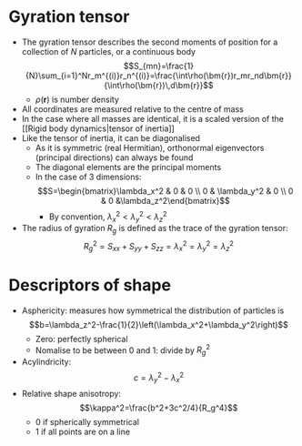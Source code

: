 # Gyration tensor
- The gyration tensor describes the second moments of position for a collection of $N$ particles, or a continuous body 
$$S_{mn}=\frac{1}{N}\sum_{i=1}^Nr_m^{(i)}r_n^{(i)}=\frac{\int\rho(\bm{r})r_mr_nd\bm{r}}{\int\rho(\bm{r})\,d\bm{r}}$$
	- $\rho(\bm{r})$ is number density
- All coordinates are measured relative to the centre of mass
- In the case where all masses are identical, it is a scaled version of the [[Rigid body dynamics|tensor of inertia]]
- Like the tensor of inertia, it can be diagonalised
	- As it is symmetric (real Hermitian), orthonormal eigenvectors (principal directions) can always be found
	- The diagonal elements are the principal moments
	- In the case of 3 dimensions:
$$S=\begin{bmatrix}\lambda_x^2 & 0 & 0 \\ 0 & \lambda_y^2 & 0 \\ 0 & 0 &\lambda_z^2\end{bmatrix}$$
		- By convention, $\lambda_x^2<\lambda_y^2<\lambda_z^2$
- The radius of gyration $R_g$ is defined as the trace of the gyration tensor:
$$R_g^2=S_{xx}+S_{yy}+S_{zz}=\lambda_x^2=\lambda_y^2=\lambda_z^2$$
# Descriptors of shape
- Asphericity: measures how symmetrical the distribution of particles is
$$b=\lambda_z^2-\frac{1}{2}\left(\lambda_x^2+\lambda_y^2\right)$$
	- Zero: perfectly spherical
	- Nomalise to be between 0 and 1: divide by $R_g^2$
- Acylindricity:
$$c=\lambda_y^2-\lambda_x^2$$
- Relative shape anisotropy:
$$\kappa^2=\frac{b^2+3c^2/4}{R_g^4}$$
	- 0 if spherically symmetrical
	- 1 if all points are on a line